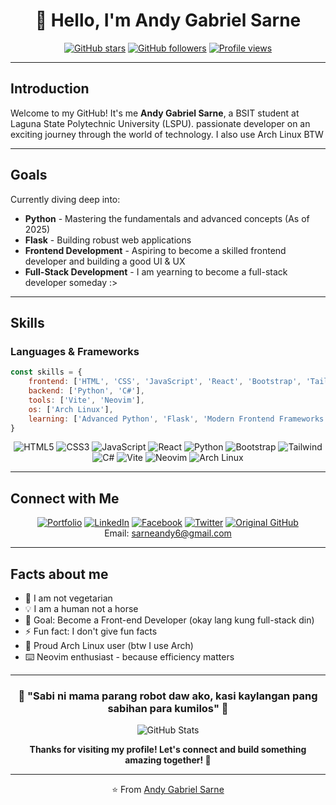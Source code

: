 <div align="center">

# 👋 Hello, I'm Andy Gabriel Sarne

</div>

<div align="center">
  
[![GitHub stars](https://img.shields.io/github/stars/Auvryy?style=social)](https://github.com/Auvryy)
[![GitHub followers](https://img.shields.io/github/followers/Auvryy?style=social)](https://github.com/Auvryy)
[![Profile views](https://komarev.com/ghpvc/?username=Auvryy&color=brightgreen&style=flat-square)](https://github.com/Auvryy)

</div>

---

## Introduction

Welcome to my GitHub! It's me **Andy Gabriel Sarne**, a BSIT student at Laguna State Polytechnic University (LSPU). passionate developer on an exciting journey through the world of technology. I also use Arch Linux BTW

---

## Goals

Currently diving deep into:
- **Python** - Mastering the fundamentals and advanced concepts (As of 2025)
- **Flask** - Building robust web applications
- **Frontend Development** - Aspiring to become a skilled frontend developer and building a good UI & UX
- **Full-Stack Development** - I am yearning to become a full-stack developer someday :>

---

## Skills

### Languages & Frameworks
```javascript
const skills = {
    frontend: ['HTML', 'CSS', 'JavaScript', 'React', 'Bootstrap', 'Tailwindcss'],
    backend: ['Python', 'C#'],
    tools: ['Vite', 'Neovim'],
    os: ['Arch Linux'],
    learning: ['Advanced Python', 'Flask', 'Modern Frontend Frameworks']
}
```

<div align="center">

![HTML5](https://img.shields.io/badge/HTML5-E34F26?style=for-the-badge&logo=html5&logoColor=white)
![CSS3](https://img.shields.io/badge/CSS3-1572B6?style=for-the-badge&logo=css3&logoColor=white)
![JavaScript](https://img.shields.io/badge/JavaScript-F7DF1E?style=for-the-badge&logo=javascript&logoColor=black)
![React](https://img.shields.io/badge/React-20232A?style=for-the-badge&logo=react&logoColor=61DAFB)
![Python](https://img.shields.io/badge/Python-3776AB?style=for-the-badge&logo=python&logoColor=white)
![Bootstrap](https://img.shields.io/badge/Bootstrap-563D7C?style=for-the-badge&logo=bootstrap&logoColor=white)
![Tailwind](https://img.shields.io/badge/Tailwind_CSS-38B2AC?style=for-the-badge&logo=tailwind-css&logoColor=white)
![C#](https://img.shields.io/badge/C%23-239120?style=for-the-badge&logo=c-sharp&logoColor=white)
![Vite](https://img.shields.io/badge/Vite-646CFF?style=for-the-badge&logo=vite&logoColor=white)
![Neovim](https://img.shields.io/badge/NeoVim-%2357A143.svg?&style=for-the-badge&logo=neovim&logoColor=white)
![Arch Linux](https://img.shields.io/badge/Arch_Linux-1793D1?style=for-the-badge&logo=arch-linux&logoColor=white)

</div>

---


## Connect with Me

<div align="center">

[![Portfolio](https://img.shields.io/badge/Portfolio-000000?style=for-the-badge&logo=portfolio&logoColor=white)](https://portfolio-v2-ecru-phi.vercel.app)
[![LinkedIn](https://img.shields.io/badge/LinkedIn-0077B5?style=for-the-badge&logo=linkedin&logoColor=white)](https://linkedin.com/in/andy-sarne)
[![Facebook](https://img.shields.io/badge/Facebook-1877F2?style=for-the-badge&logo=facebook&logoColor=white)](https://www.facebook.com/sarneandy636)
[![Twitter](https://img.shields.io/badge/Twitter-1DA1F2?style=for-the-badge&logo=twitter&logoColor=white)](https://x.com/auvrry)
[![Original GitHub](https://img.shields.io/badge/Original_GitHub-100000?style=for-the-badge&logo=github&logoColor=white)](https://github.com/Auvryy)
<br> Email: sarneandy6@gmail.com

</div>

---

## Facts about me

- 🌱 I am not vegetarian
- 💡 I am a human not a horse
- 🎯 Goal: Become a Front-end Developer (okay lang kung full-stack din)
- ⚡ Fun fact: I don't give fun facts
- 🐧 Proud Arch Linux user (btw I use Arch)
- ⌨️ Neovim enthusiast - because efficiency matters

---

<div align="center">

### 💫 "Sabi ni mama parang robot daw ako, kasi kaylangan pang sabihan para kumilos" 💫

![GitHub Stats](https://github-readme-stats.vercel.app/api?username=Auvryy&show_icons=true&theme=radical)

**Thanks for visiting my profile! Let's connect and build something amazing together! 🚀**

</div>

---

<div align="center">


⭐️ From [Andy Gabriel Sarne](https://github.com/Auvryy)

</div>
